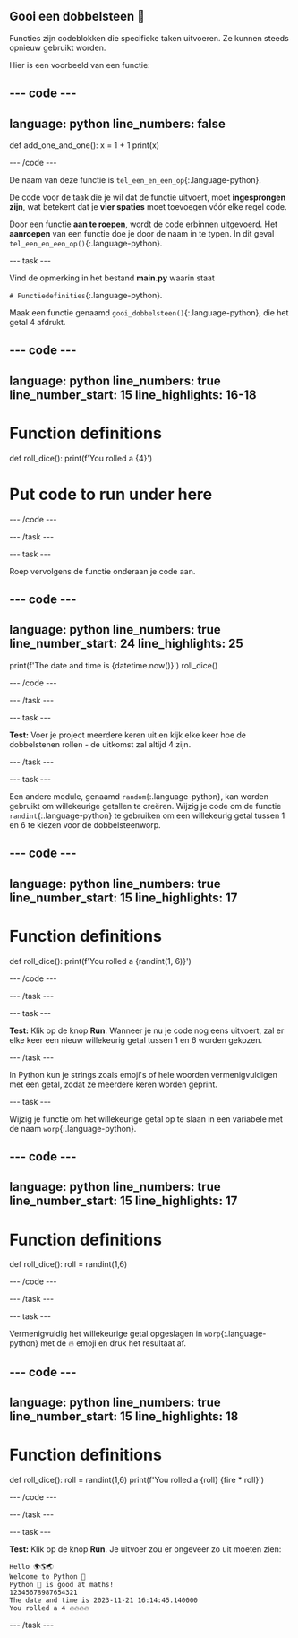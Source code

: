 ## Gooi een dobbelsteen 🎲

Functies zijn codeblokken die specifieke taken uitvoeren. Ze kunnen steeds opnieuw gebruikt worden.

Hier is een voorbeeld van een functie:

--- code ---
---
language: python
line_numbers: false
---
def add_one_and_one(): x = 1 + 1 print(x)

--- /code ---

De naam van deze functie is `tel_een_en_een_op`{:.language-python}.

De code voor de taak die je wil dat de functie uitvoert, moet **ingesprongen zijn**, wat betekent dat je **vier spaties** moet toevoegen vóór elke regel code.

Door een functie **aan te roepen**, wordt de code erbinnen uitgevoerd. Het **aanroepen** van een functie doe je door de naam in te typen. In dit geval `tel_een_en_een_op()`{:.language-python}.


--- task ---

Vind de opmerking in het bestand **main.py** waarin staat

`# Functiedefinities`{:.language-python}.

Maak een functie genaamd `gooi_dobbelsteen()`{:.language-python}, die het getal 4 afdrukt.

--- code ---
---
language: python line_numbers: true line_number_start: 15
line_highlights: 16-18
---
# Function definitions
def roll_dice(): print(f'You rolled a {4}')

# Put code to run under here

--- /code ---

--- /task ---

--- task ---

Roep vervolgens de functie onderaan je code aan.

--- code ---
---
language: python line_numbers: true line_number_start: 24
line_highlights: 25
---
print(f'The date and time is {datetime.now()}') roll_dice()

--- /code ---

--- /task ---

--- task ---

**Test:** Voer je project meerdere keren uit en kijk elke keer hoe de dobbelstenen rollen - de uitkomst zal altijd 4 zijn.

--- /task ---

--- task ---

Een andere module, genaamd `random`{:.language-python}, kan worden gebruikt om willekeurige getallen te creëren. Wijzig je code om de functie `randint`{:.language-python} te gebruiken om een willekeurig getal tussen 1 en 6 te kiezen voor de dobbelsteenworp.

--- code ---
---
language: python line_numbers: true line_number_start: 15
line_highlights: 17
---
# Function definitions
def roll_dice(): print(f'You rolled a {randint(1, 6)}')

--- /code ---

--- /task ---

--- task ---

**Test:** Klik op de knop **Run**. Wanneer je nu je code nog eens uitvoert, zal er elke keer een nieuw willekeurig getal tussen 1 en 6 worden gekozen.

--- /task ---

In Python kun je strings zoals emoji's of hele woorden vermenigvuldigen met een getal, zodat ze meerdere keren worden geprint.

--- task ---

Wijzig je functie om het willekeurige getal op te slaan in een variabele met de naam `worp`{:.language-python}.

--- code ---
---
language: python line_numbers: true line_number_start: 15
line_highlights: 17
---
# Function definitions
def roll_dice(): roll = randint(1,6)

--- /code ---

--- /task ---

--- task ---

Vermenigvuldig het willekeurige getal opgeslagen in `worp`{:.language-python} met de 🔥 emoji en druk het resultaat af.

--- code ---
---
language: python line_numbers: true line_number_start: 15
line_highlights: 18
---
# Function definitions
def roll_dice(): roll = randint(1,6) print(f'You rolled a {roll} {fire * roll}')

--- /code ---

--- /task ---

--- task ---

**Test:** Klik op de knop **Run**. Je uitvoer zou er ongeveer zo uit moeten zien:

```
Hello 🌍🌎🌏
Welcome to Python 🐍
Python 🐍 is good at maths!
12345678987654321
The date and time is 2023-11-21 16:14:45.140000
You rolled a 4 🔥🔥🔥🔥
```

--- /task ---